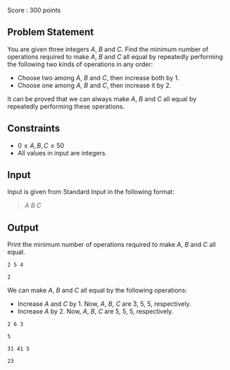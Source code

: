 Score : $300$ points

## Problem Statement

You are given three integers $A$, $B$ and $C$. Find the minimum number of operations required to make $A$, $B$ and $C$ all equal by repeatedly performing the following two kinds of operations in any order:

- Choose two among $A$, $B$ and $C$, then increase both by $1$.
- Choose one among $A$, $B$ and $C$, then increase it by $2$.

It can be proved that we can always make $A$, $B$ and $C$ all equal by repeatedly performing these operations.

## Constraints

- $0 \leq A,B,C \leq 50$
- All values in input are integers.

## Input

Input is given from Standard Input in the following format:

> $A$ $B$ $C$

## Output

Print the minimum number of operations required to make $A$, $B$ and $C$ all equal.

```input1
2 5 4
```

```output1
2
```

We can make $A$, $B$ and $C$ all equal by the following operations:

- Increase $A$ and $C$ by $1$. Now, $A$, $B$, $C$ are $3$, $5$, $5$, respectively.
- Increase $A$ by $2$. Now, $A$, $B$, $C$ are $5$, $5$, $5$, respectively.

```input2
2 6 3
```

```output2
5
```

```input3
31 41 5
```

```output3
23
```